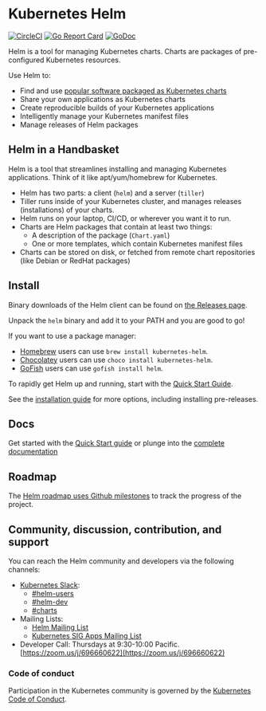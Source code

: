 # Kubernetes Helm

[![CircleCI](https://circleci.com/gh/helm/helm.svg?style=svg)](https://circleci.com/gh/helm/helm)
[![Go Report Card](https://goreportcard.com/badge/github.com/helm/helm)](https://goreportcard.com/report/github.com/helm/helm)
[![GoDoc](https://godoc.org/github.com/kubernetes/helm?status.svg)](https://godoc.org/github.com/kubernetes/helm)

Helm is a tool for managing Kubernetes charts. Charts are packages of
pre-configured Kubernetes resources.

Use Helm to:

- Find and use [popular software packaged as Kubernetes charts](https://github.com/helm/charts)
- Share your own applications as Kubernetes charts
- Create reproducible builds of your Kubernetes applications
- Intelligently manage your Kubernetes manifest files
- Manage releases of Helm packages

## Helm in a Handbasket

Helm is a tool that streamlines installing and managing Kubernetes applications.
Think of it like apt/yum/homebrew for Kubernetes.

- Helm has two parts: a client (`helm`) and a server (`tiller`)
- Tiller runs inside of your Kubernetes cluster, and manages releases (installations)
  of your charts.
- Helm runs on your laptop, CI/CD, or wherever you want it to run.
- Charts are Helm packages that contain at least two things:
  - A description of the package (`Chart.yaml`)
  - One or more templates, which contain Kubernetes manifest files
- Charts can be stored on disk, or fetched from remote chart repositories
  (like Debian or RedHat packages)

## Install

Binary downloads of the Helm client can be found on [the Releases page](https://github.com/helm/helm/releases/latest).

Unpack the `helm` binary and add it to your PATH and you are good to go!

If you want to use a package manager:

- [Homebrew](https://brew.sh/) users can use `brew install kubernetes-helm`.
- [Chocolatey](https://chocolatey.org/) users can use `choco install kubernetes-helm`.
- [GoFish](https://gofi.sh/) users can use `gofish install helm`.

To rapidly get Helm up and running, start with the [Quick Start Guide](https://docs.helm.sh/using_helm/#quickstart-guide).

See the [installation guide](https://docs.helm.sh/using_helm/#installing-helm) for more options,
including installing pre-releases.

## Docs

Get started with the [Quick Start guide](https://docs.helm.sh/using_helm/#quickstart-guide) or plunge into the [complete documentation](https://docs.helm.sh)

## Roadmap

The [Helm roadmap uses Github milestones](https://github.com/helm/helm/milestones) to track the progress of the project.

## Community, discussion, contribution, and support

You can reach the Helm community and developers via the following channels:

- [Kubernetes Slack](http://slack.k8s.io):
  - [#helm-users](https://kubernetes.slack.com/messages/helm-users)
  - [#helm-dev](https://kubernetes.slack.com/messages/helm-dev)
  - [#charts](https://kubernetes.slack.com/messages/charts)
- Mailing Lists:
  - [Helm Mailing List](https://lists.cncf.io/g/cncf-kubernetes-helm)
  - [Kubernetes SIG Apps Mailing List](https://groups.google.com/forum/#!forum/kubernetes-sig-apps)
- Developer Call: Thursdays at 9:30-10:00 Pacific. [https://zoom.us/j/696660622](https://zoom.us/j/696660622)

### Code of conduct

Participation in the Kubernetes community is governed by the [Kubernetes Code of Conduct](code-of-conduct.md).

